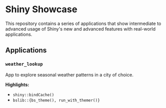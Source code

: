# Shiny Showcase

This repository contains a series of applications that show intermediate to advanced usage of Shiny's new and advanced features with real-world applications. 

## Applications

### `weather_lookup` 
App to explore seasonal weather patterns in a city of choice. 

__Highlights:__

- `shiny::bindCache()`
- `bslib::{bs_theme(), run_with_themer()}`
  